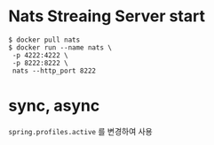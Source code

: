 
# Nats Streaing Server start

```shell
$ docker pull nats
$ docker run --name nats \
 -p 4222:4222 \
 -p 8222:8222 \
 nats --http_port 8222
```

# sync, async

`spring.profiles.active` 를 변경하여 사용